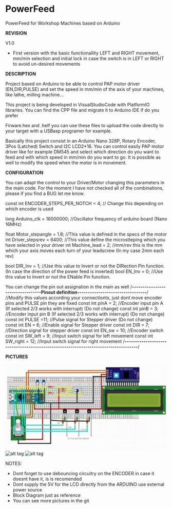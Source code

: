 # PowerFeed
PowerFeed for Workshop Machines based on Arduino

**REVISION**

V1.0 
- First version with the basic functionallity LEFT and RIGHT movement, mm/min selection and initial lock in case the switch is in LEFT or RIGHT to avoid un-desired movements

**DESCRIPTION**

Project based on Arduino to be able to control PAP motor driver (EN,DIR,PULSE) and set the speed in mm/min of the axis of your machines, like lathe, milling machine...

This project is being developed in VisualStudioCode with PlatformIO libraries. You can find the CPP file and migrate it to Arduino IDE if do you prefer

Firware.hex and .helf you can use these files to upload the code directly to your target with a USBasp programer for example. 

Basically this project consist in an Arduino Nano 328P, Rotary Encoder, 3Pos (Latched) Switch and I2C LCD2*16. You can control easily PAP motor driver like for example DM545 and select which direction do you want to feed and with which speed in mm/min do you want to go. It is possible as well to modify the speed when the motor is in movement. 


**CONFIGURATION**

You can adapt the control to your Driver/Motor changing this parameters in the main code. For the moment I have not checked all of the combinations, please if you find a BUG let me know. 

const int ENCODER_STEPS_PER_NOTCH = 4;  // Change this depending on which encoder is used

long Arduino_clk = 16000000;  //Oscillator frequency of arduino board (Nano 16MHz)

float Motor_stepangle = 1.8;  //This value is defined in the specs of the motor
int Driver_stepsrev = 6400;   //This value define the microstteping which you have selected in your driver
int Machine_lead  = 2;        //mm/rev this is the mm which your axis moves each turn of your leadscrew (In my case 2mm each rev)

bool DIR_Inv  = 1;    //Use this value to Invert or not the DIRection Pin function. (In case the direction of the power feed is inverted)
bool EN_Inv  = 0;     //Use this value to Invert or not the ENable Pin function.   

You can change the pin out assignation in the main as well
/**---------------------------------Pinout definition---------------------------------**/
//Modify this values according your connectionts, just dont move encoder pins and PULSE pin they are fixed
const int pinA = 2;         //Encoder input pin A (If selected 2/3 works with interrupt) (Do not change)
const int pinB = 3;         //Encoder input pin B (If selected 2/3 works with interrupt) (Do not change)
const int PULSE =11;        //Pulse signal for Stepper driver (Do not change)    
const int EN = 6;           //Enable signal for Stepper driver
const int DIR = 7;          //Direction signal for stepper driver
const int EN_sw = 10;       //Encoder switch
const int SW_left = 9;      //Input switch signal for left movement
const int SW_right = 12;    //Input switch signal for right movement
/**-----------------------------------------------------------------------------------**/

**PICTURES**

![alt tag](https://github.com/CarlosRodriguezF/PowerFeed/blob/main/BlockDiagramU.JPG?raw=true)
![alt tag](https://github.com/CarlosRodriguezF/PowerFeed/blob/main/P1070544.JPG?raw=true)
![alt tag](https://github.com/CarlosRodriguezF/PowerFeed/blob/main/P1070557.JPG?raw=true)


NOTES:
- Dont forget to use debouncing circuitry on the ENCODER in case it doesnt have it, is is recomended
- Dont supply the 5V for the LCD directly from the ARDUINO use external power source
- Block Diagram just as reference
- You can see more pictures in the git
